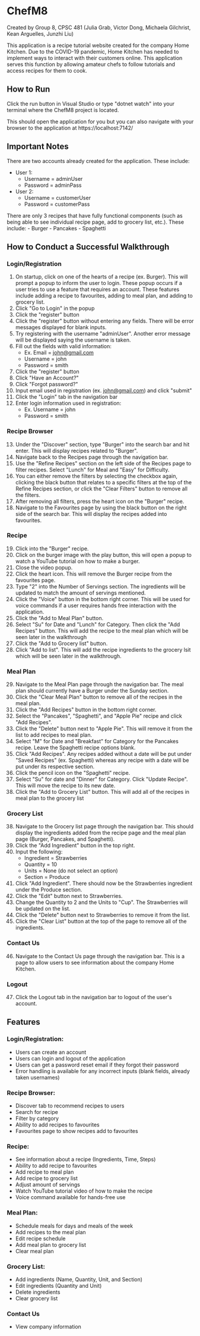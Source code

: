 # ChefM8

Created by Group 8, CPSC 481 (Julia Grab, Victor Dong, Michaela Gilchrist, Kean Arguelles, Junzhi Liu)

This application is a recipe tutorial website created for the company Home Kitchen. Due to the COVID-19 pandemic, Home Kitchen has needed to implement ways to interact with their customers online. This application serves this function by allowing amateur chefs to follow tutorials and access recipes for them to cook.


## How to Run

Click the run button in Visual Studio or type "dotnet watch" into your terminal where the ChefM8 project is located.

This should open the application for you but you can also navigate with your browser to the application at https://localhost:7142/


## Important Notes

There are two accounts already created for the application. These include:
* User 1:
    * Username = adminUser
    * Password = adminPass
* User 2:
    * Username = customerUser
    * Password = customerPass

There are only 3 recipes that have fully functional components (such as being able to see individual recipe page, add to grocery list, etc.). These include:
    - Burger
    - Pancakes
    - Spaghetti


## How to Conduct a Successful Walkthrough

### Login/Registration

1. On startup, click on one of the hearts of a recipe (ex. Burger). This will prompt a popup to inform the user to login. These popup occurs if a user tries to use a feature that requires an account. These features include adding a recipe to favourites, adding to meal plan, and adding to grocery list.
2. Click "Go to Login" in the popup
3. Click the "register" button
4. Click the "register" button without entering any fields. There will be error messages displayed for blank inputs.
5. Try registering with the username "adminUser". Another error message will be displayed saying the username is taken.
6. Fill out the fields with valid information:
    * Ex. Email = john@gmail.com
    * Username = john
    * Password = smith
7. Click the "register" button
8. Click "Have an Account?"
9. Click "Forgot password?"
10. Input email used in registration (ex. john@gmail.com) and click "submit"
11. Click the "Login" tab in the navigation bar
12. Enter login information used in registration:
    * Ex. Username = john
    * Password = smith

### Recipe Browser

13. Under the "Discover" section, type "Burger" into the search bar and hit enter. This will display recipes related to "Burger".
14. Navigate back to the Recipes page through the navigation bar.
15. Use the "Refine Recipes" section on the left side of the Recipes page to filter recipes. Select "Lunch" for Meal and "Easy" for Difficulty.
16. You can either remove the filters by selecting the checkbox again, clicking the black button that relates to a specific filters at the top of the Refine Recipes section, or click the "Clear Filters" button to remove all the filters.
17. After removing all filters, press the heart icon on the "Burger" recipe.
18. Navigate to the Favourites page by using the black button on the right side of the search bar. This will display the recipes added into favourites.

### Recipe

19. Click into the "Burger" recipe.
20. Click on the burger image with the play button, this will open a popup to watch a YouTube tutorial on how to make a burger.
21. Close the video popup.
22. Click the heart icon. This will remove the Burger recipe from the favourites page.
23. Type "2" into the Number of Servings section. The ingredients will be updated to match the amount of servings mentioned.
24. Click the "Voice" button in the bottom right corner. This will be used for voice commands if a user requires hands free interaction with the application.
25. Click the "Add to Meal Plan" button.
26. Select "Su" for Date and "Lunch" for Category. Then click the "Add Recipes" button. This will add the recipe to the meal plan which will be seen later in the walkthrough
27. Click the "Add to Grocery list" button.
28. Click "Add to list". This will add the recipe ingredients to the grocery lsit which will be seen later in the walkthrough.

### Meal Plan

29. Navigate to the Meal Plan page through the navigation bar. The meal plan should currently have a Burger under the Sunday section.
38. Click the "Clear Meal Plan" button to remove all of the recipes in the meal plan.
30. Click the "Add Recipes" button in the bottom right corner.
31. Select the "Pancakes", "Spaghetti", and "Apple Pie" recipe and click "Add Recipes".
32. Click the "Delete" button next to "Apple Pie". This will remove it from the list to add recipes to meal plan.
33. Select "M" for Date and "Breakfast" for Category for the Pancakes recipe. Leave the Spaghetti recipe options blank.
34. Click "Add Recipes". Any recipes added without a date will be put under "Saved Recipes" (ex. Spaghetti) whereas any recipe with a date will be put under its respective section.
35. Click the pencil icon on the "Spaghetti" recipe.
36. Select "Su" for date and "Dinner" for Category. Click "Update Recipe". This will move the recipe to its new date.
37. Click the "Add to Grocery List" button. This will add all of the recipes in meal plan to the grocery list

### Grocery List

38. Navigate to the Grocery list page through the navigation bar. This should display the ingredients added from the recipe page and the meal plan page (Burger, Pancakes, and Spaghetti).
39. Click the "Add Ingredient" button in the top right.
40. Input the following:
    * Ingredient = Strawberries
    * Quantity = 10
    * Units = None (do not select an option)
    * Section = Produce
41. Click "Add Ingredient". There should now be the Strawberries ingredient under the Produce section.
42. Click the "Edit" button next to Strawberries.
43. Change the Quantity to 2 and the Units to "Cup". The Strawberries will be updated on the list.
44. Click the "Delete" button next to Strawberries to remove it from the list.
45. Click the "Clear List" button at the top of the page to remove all of the ingredients.

### Contact Us

46. Navigate to the Contact Us page through the navigation bar. This is a page to allow users to see information about the company Home Kitchen.

### Logout

47. Click the Logout tab in the navigation bar to logout of the user's account.


## Features

### Login/Registration:
* Users can create an account
* Users can login and logout of the application
* Users can get a password reset email if they forgot their password
* Error handling is available for any incorrect inputs (blank fields, already taken usernames)

### Recipe Browser:
* Discover tab to recommend recipes to users
* Search for recipe
* Filter by category
* Ability to add recipes to favourites
* Favourites page to show recipes add to favourites

### Recipe:
* See information about a recipe (Ingredients, Time, Steps)
* Ability to add recipe to favourites
* Add recipe to meal plan
* Add recipe to grocery list
* Adjust amount of servings
* Watch YouTube tutorial video of how to make the recipe
* Voice command available for hands-free use

### Meal Plan:
* Schedule meals for days and meals of the week
* Add recipes to the meal plan
* Edit recipe schedule
* Add meal plan to grocery list
* Clear meal plan

### Grocery List:
* Add ingredients (Name, Quantity, Unit, and Section)
* Edit ingredients (Quantity and Unit)
* Delete ingredients
* Clear grocery list

### Contact Us
* View company information
